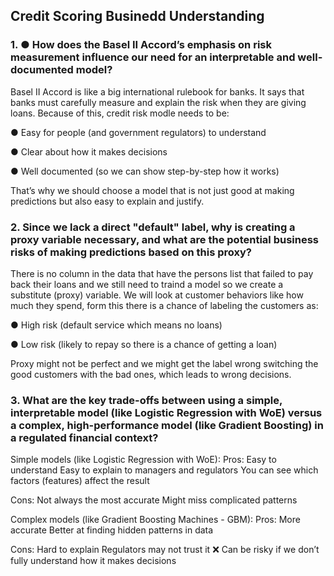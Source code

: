 ## Credit Scoring Businedd Understanding

### 1. ●	How does the Basel II Accord’s emphasis on risk measurement influence our need for an interpretable and well-documented model?
Basel II Accord is like a big international rulebook for banks. It says that banks must carefully measure and explain the risk when they are giving loans.
Because of this, credit risk modle needs to be:

●  Easy for people (and government regulators) to understand

●  Clear about how it makes decisions

●  Well documented (so we can show step-by-step how it works)

That’s why we should choose a model that is not just good at making predictions but also easy to explain and justify.

### 2. Since we lack a direct "default" label, why is creating a proxy variable necessary, and what are the potential business risks of making predictions based on this proxy?
There is no column in the data that have the persons list that failed to pay back their loans and we still need to traind a model so we create a substitute (proxy) variable.
We will look at customer behaviors like how much they spend, form this there is a chance of labeling the customers as:

●  High risk (default service which means no loans)

●  Low risk (likely to repay so there is a chance of getting a loan)

Proxy might not be perfect and we might get the label wrong switching the good customers with the bad ones, which leads to wrong decisions.

### 3. What are the key trade-offs between using a simple, interpretable model (like Logistic Regression with WoE) versus a complex, high-performance model (like Gradient Boosting) in a regulated financial context?

Simple models (like Logistic Regression with WoE):
Pros:
Easy to understand
Easy to explain to managers and regulators
You can see which factors (features) affect the result

Cons:
Not always the most accurate
Might miss complicated patterns

Complex models (like Gradient Boosting Machines - GBM):
Pros:
More accurate
Better at finding hidden patterns in data

Cons:
Hard to explain
Regulators may not trust it
❌ Can be risky if we don’t fully understand how it makes decisions
